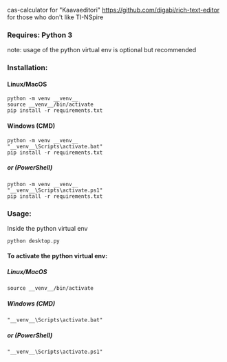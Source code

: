 cas-calculator for "Kaavaeditori" https://github.com/digabi/rich-text-editor for those who don't like TI-NSpire

### Requires: Python 3
note: usage of the python virtual env is optional but recommended 

### Installation:
#### Linux/MacOS
```
python -m venv __venv__
source __venv__/bin/activate
pip install -r requirements.txt
```

#### Windows (CMD)
```
python -m venv __venv__
"__venv__\Scripts\activate.bat"
pip install -r requirements.txt
```
##### or (PowerShell)
```
python -m venv __venv__
"__venv__\Scripts\activate.ps1"
pip install -r requirements.txt
```

### Usage:
Inside the python virtual env
```
python desktop.py
```
#### To activate the python virtual env:
##### Linux/MacOS
```
source __venv__/bin/activate
```

##### Windows (CMD)
```
"__venv__\Scripts\activate.bat"
```
##### or (PowerShell)
```
"__venv__\Scripts\activate.ps1"
```
